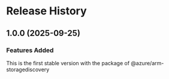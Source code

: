 # Release History
    
## 1.0.0 (2025-09-25)

### Features Added

This is the first stable version with the package of @azure/arm-storagediscovery
